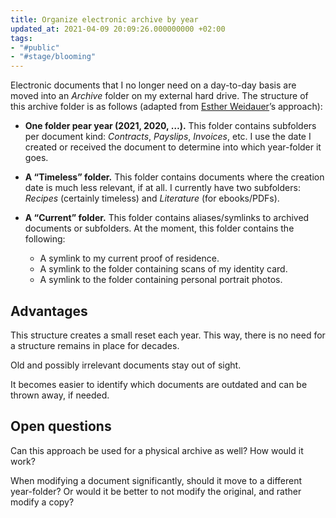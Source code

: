```yaml
---
title: Organize electronic archive by year
updated_at: 2021-04-09 20:09:26.000000000 +02:00
tags:
- "#public"
- "#stage/blooming"
---
```



Electronic documents that I no longer need on a day-to-day basis are moved into an *Archive* folder on my external hard drive. The structure of this archive folder is as follows (adapted from [Esther Weidauer](https://www.selfawaresoup.com/)’s approach):

* **One folder pear year (2021, 2020, …).** This folder contains subfolders per document kind: *Contracts*, *Payslips*, *Invoices*, etc. I use the date I created or received the document to determine into which year-folder it goes.

* **A “Timeless” folder.** This folder contains documents where the creation date is much less relevant, if at all. I currently have two subfolders: *Recipes* (certainly timeless) and *Literature* (for ebooks/PDFs).

* **A “Current” folder.** This folder contains aliases/symlinks to archived documents or subfolders. At the moment, this folder contains the following:
	* A symlink to my current proof of residence.
	* A symlink to the folder containing scans of my identity card.
	* A symlink to the folder containing personal portrait photos.

## Advantages
This structure creates a small reset each year. This way, there is no need for a structure remains in place for decades.

Old and possibly irrelevant documents stay out of sight.

It becomes easier to identify which documents are outdated and can be thrown away, if needed.

## Open questions
Can this approach be used for a physical archive as well? How would it work?

When modifying a document significantly, should it move to a different year-folder? Or would it be better to not modify the original, and rather modify a copy?